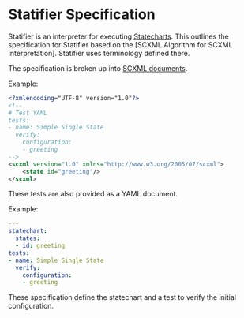# Statifier Specification

Statifier is an interpreter for executing [Statecharts][statecharts_github_io].
This outlines the specification for Statifier based on the [SCXML Algorithm for SCXML Interpretation].
Statifier uses terminology defined there.

The specification is broken up into [SCXML documents][scxml_conforming_documents].

Example:

```xml
<?xmlencoding="UTF-8" version="1.0"?>
<!--
# Test YAML
tests:
- name: Simple Single State
  verify:
    configuration:
    - greeting
-->
<scxml version="1.0" xmlns="http://www.w3.org/2005/07/scxml">
    <state id="greeting"/>
</scxml>
```

These tests are also provided as a YAML document.

Example:

```yaml
---
statechart:
  states:
  - id: greeting
tests:
- name: Simple Single State
  verify:
    configuration:
    - greeting
```

These specification define the statechart and a test to verify the initial configuration.

[statecharts_github_io]: https://statecharts.github.io/
[scxml_interpretation]: https://www.w3.org/TR/scxml/#AlgorithmforSCXMLInterpretation
[scxml_conforming_documents]: https://www.w3.org/TR/scxml/#ConformingDocuments
